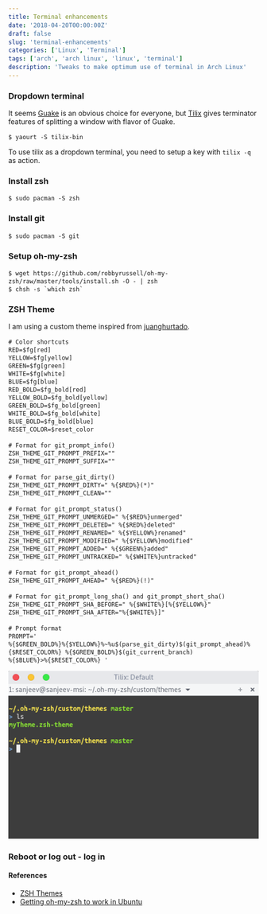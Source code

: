 ```yaml
---
title: Terminal enhancements
date: '2018-04-20T00:00:00Z'
draft: false
slug: 'terminal-enhancements'
categories: ['Linux', 'Terminal']
tags: ['arch', 'arch linux', 'linux', 'terminal']
description: 'Tweaks to make optimum use of terminal in Arch Linux'
---
```


### Dropdown terminal

It seems <a href="http://guake-project.org/" target="_blank">Guake</a> is an obvious choice for everyone, but <a href="https://gnunn1.github.io/tilix-web/" target="_blank">Tilix</a> gives terminator features of splitting a window with flavor of Guake.

```console
$ yaourt -S tilix-bin
```

To use tilix as a dropdown terminal, you need to setup a key with `tilix -q` as action.

### Install zsh

```console
$ sudo pacman -S zsh
```

### Install git

```console
$ sudo pacman -S git
```

### Setup oh-my-zsh

```console
$ wget https://github.com/robbyrussell/oh-my-zsh/raw/master/tools/install.sh -O - | zsh
$ chsh -s `which zsh`
```

### ZSH Theme

I am using a custom theme inspired from <a href="https://github.com/robbyrussell/oh-my-zsh/wiki/themes#juanghurtado" target="_blank">juanghurtado</a>.

```console
# Color shortcuts
RED=$fg[red]
YELLOW=$fg[yellow]
GREEN=$fg[green]
WHITE=$fg[white]
BLUE=$fg[blue]
RED_BOLD=$fg_bold[red]
YELLOW_BOLD=$fg_bold[yellow]
GREEN_BOLD=$fg_bold[green]
WHITE_BOLD=$fg_bold[white]
BLUE_BOLD=$fg_bold[blue]
RESET_COLOR=$reset_color

# Format for git_prompt_info()
ZSH_THEME_GIT_PROMPT_PREFIX=""
ZSH_THEME_GIT_PROMPT_SUFFIX=""

# Format for parse_git_dirty()
ZSH_THEME_GIT_PROMPT_DIRTY=" %{$RED%}(*)"
ZSH_THEME_GIT_PROMPT_CLEAN=""

# Format for git_prompt_status()
ZSH_THEME_GIT_PROMPT_UNMERGED=" %{$RED%}unmerged"
ZSH_THEME_GIT_PROMPT_DELETED=" %{$RED%}deleted"
ZSH_THEME_GIT_PROMPT_RENAMED=" %{$YELLOW%}renamed"
ZSH_THEME_GIT_PROMPT_MODIFIED=" %{$YELLOW%}modified"
ZSH_THEME_GIT_PROMPT_ADDED=" %{$GREEN%}added"
ZSH_THEME_GIT_PROMPT_UNTRACKED=" %{$WHITE%}untracked"

# Format for git_prompt_ahead()
ZSH_THEME_GIT_PROMPT_AHEAD=" %{$RED%}(!)"

# Format for git_prompt_long_sha() and git_prompt_short_sha()
ZSH_THEME_GIT_PROMPT_SHA_BEFORE=" %{$WHITE%}[%{$YELLOW%}"
ZSH_THEME_GIT_PROMPT_SHA_AFTER="%{$WHITE%}]"

# Prompt format
PROMPT='
%{$GREEN_BOLD%}%{$YELLOW%}%~%u$(parse_git_dirty)$(git_prompt_ahead)%{$RESET_COLOR%} %{$GREEN_BOLD%}$(git_current_branch)
%{$BLUE%}>%{$RESET_COLOR%} '
```

![My Custom ZSH Theme](./my-custom-theme.png)

### Reboot or log out - log in

#### References

- <a href="https://github.com/robbyrussell/oh-my-zsh/wiki/themes" target="_blank">ZSH Themes</a>
- <a href="https://gist.github.com/tsabat/1498393" target="_blank">Getting oh-my-zsh to work in Ubuntu</a>
